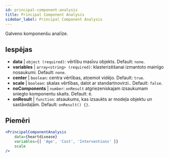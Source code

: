 ```yaml
---
id: principal-component-analysis
title: Principal Component Analysis
sidebar_label: Principal Component Analysis
---
```


Galveno komponenšu analīze.

## Iespējas

* __data__ | `object (required)`: vērtību masīvu objekts. Default: `none`.
* __variables__ | `array<string> (required)`: klasterizēšanai izmantoto mainīgo nosaukumi. Default: `none`.
* __center__ | `boolean`: centra vērtības, atņemot vidējo. Default: `true`.
* __scale__ | `boolean`: skalas vērtības, dalot ar standartnovirzi.. Default: `false`.
* __noComponents__ | `number`: `onResult` atgriezeniskajam izsaukumam sniegto komponentu skaits. Default: `0`.
* __onResult__ | `function`: atsaukums, kas izsaukts ar modeļa objektu un sastāvdaļām. Default: `onResult() {}`.


## Piemēri

```jsx live
<PrincipalComponentAnalysis 
    data={heartdisease} 
    variables={[ 'Age', 'Cost', 'Interventions' ]}
    scale
/>
```

